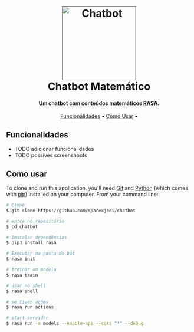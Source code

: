 
<h1 align="center">
  <br>
  <a href=""><img src="https://media.giphy.com/media/jVflkGtOAL0qIrZ6nL/giphy.gif" alt="Chatbot" width="200"></a>
  <br>
  Chatbot Matemático
  <br>
</h1>

<h4 align="center">Um chatbot com conteúdos matemáticos <a href="https://rasa.com/" target="_blank">RASA</a>.</h4>


<p align="center">
  <a href="#key-features">Funcionalidades</a> •
  <a href="#how-to-use">Como Usar</a> •
</p>


## Funcionalidades

* TODO adicionar funcionalidades 
* TODO possíves screenshoots  

## Como usar
To clone and run this application, you'll need [Git](https://git-scm.com) and [Python](https://www.python.org/) (which comes with [pip](https://pypi.org/project/pip/)) installed on your computer. From your command line:

```bash
# Clone
$ git clone https://github.com/spacexjedi/chatbot

# entre no repositório
$ cd chatbot

# Instalar dependências
$ pip3 install rasa

# Executar na pasta do bot
$ rasa init

# treinar um modelo
$ rasa train

# usar no shell
$ rasa shell

# se tiver ações
$ rasa run actions

# start servidor
$ rasa run -m models --enable-api --cors "*" --debug


```




